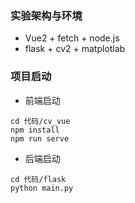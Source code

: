 ### 实验架构与环境

- Vue2 + fetch + node.js
- flask + cv2 + matplotlab

### 项目启动

- 前端启动

```shell
cd 代码/cv_vue
npm install
npm run serve
```

- 后端启动

```shell
cd 代码/flask
python main.py
```

### 
